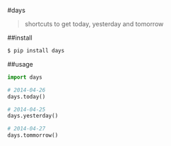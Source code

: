 #days
> shortcuts to get today, yesterday and tomorrow

##install

```bash
$ pip install days
```


##usage

```python
import days

# 2014-04-26
days.today()

# 2014-04-25
days.yesterday()

# 2014-04-27
days.tommorrow()
```
